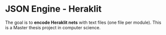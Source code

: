 JSON Engine - Heraklit
======================

The goal is to **encode Heraklit nets** with text files (one file per module).
This is a Master thesis project in computer science.

